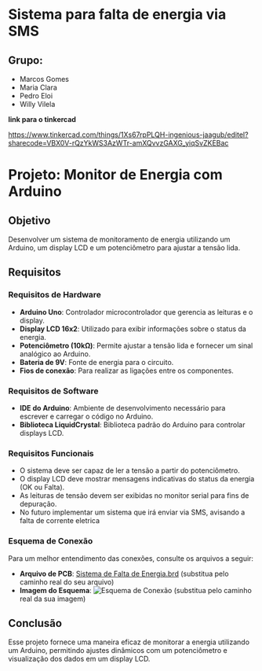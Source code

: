 <h1>Sistema para falta de energia via SMS</h1>

<h2>Grupo:</h2>
<ul>
  <li>Marcos Gomes</li>
  <li>Maria Clara</li>
  <li>Pedro Eloi</li>
  <li>Willy Vilela</li>
</ul>

<strong>link para o tinkercad</strong>

<a>https://www.tinkercad.com/things/1Xs67rpPLQH-ingenious-jaagub/editel?sharecode=VBX0V-rQzYkWS3AzWTr-amXQvvzGAXG_yiqSvZKEBac</a>

# Projeto: Monitor de Energia com Arduino

## Objetivo
Desenvolver um sistema de monitoramento de energia utilizando um Arduino, um display LCD e um potenciômetro para ajustar a tensão lida.

## Requisitos
### Requisitos de Hardware
- **Arduino Uno**: Controlador microcontrolador que gerencia as leituras e o display.
- **Display LCD 16x2**: Utilizado para exibir informações sobre o status da energia.
- **Potenciômetro (10kΩ)**: Permite ajustar a tensão lida e fornecer um sinal analógico ao Arduino.
- **Bateria de 9V**: Fonte de energia para o circuito.
- **Fios de conexão**: Para realizar as ligações entre os componentes.

### Requisitos de Software
- **IDE do Arduino**: Ambiente de desenvolvimento necessário para escrever e carregar o código no Arduino.
- **Biblioteca LiquidCrystal**: Biblioteca padrão do Arduino para controlar displays LCD.

### Requisitos Funcionais
- O sistema deve ser capaz de ler a tensão a partir do potenciômetro.
- O display LCD deve mostrar mensagens indicativas do status da energia (OK ou Falta).
- As leituras de tensão devem ser exibidas no monitor serial para fins de depuração.
- No futuro implementar um sistema que irá enviar via SMS, avisando a falta de corrente eletrica

### Esquema de Conexão
Para um melhor entendimento das conexões, consulte os arquivos a seguir:
- **Arquivo de PCB**: [Sistema de Falta de Energia.brd]([Sistema_de_Falta_de_Energia.brd](https://github.com/WillyGabrielVilela/Sistema-Falta-Energia/blob/main/Sistema%20de%20Falta%20de%20Energia.brd)) (substitua pelo caminho real do seu arquivo)
- **Imagem do Esquema**: ![Esquema de Conexão]([Sistema_de_Falta_de_Energia.png.png](https://github.com/WillyGabrielVilela/Sistema-Falta-Energia/blob/main/Sistema%20de%20Falta%20de%20Energia.png)) (substitua pelo caminho real da sua imagem)

## Conclusão
Esse projeto fornece uma maneira eficaz de monitorar a energia utilizando um Arduino, permitindo ajustes dinâmicos com um potenciômetro e visualização dos dados em um display LCD.

